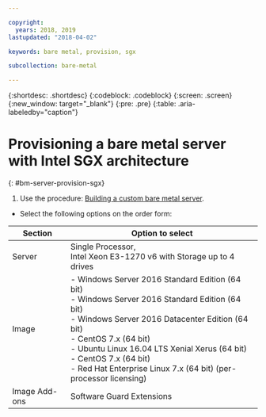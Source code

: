 ```yaml
---

copyright:
  years: 2018, 2019
lastupdated: "2018-04-02"

keywords: bare metal, provision, sgx

subcollection: bare-metal

---
```


{:shortdesc: .shortdesc}
{:codeblock: .codeblock}
{:screen: .screen}
{:new_window: target="_blank"}
{:pre: .pre}
{:table: .aria-labeledby="caption"}

# Provisioning a bare metal server with Intel SGX architecture
{: #bm-server-provision-sgx}

1. Use the procedure: [Building a custom bare metal server](/docs/infrastructure/bare-metal?topic=bare-metal-ordering-baremetal-server).
* Select the following options on the order form:

|Section|Option to select|
|------|------|
|Server|Single Processor,<br> Intel Xeon E3-1270 v6 with Storage up to 4 drives|
|Image|- Windows Server 2016 Standard Edition (64 bit)<br>- Windows Server 2016 Standard Edition (64 bit)<br> - Windows Server 2016 Datacenter Edition (64 bit) <br>- CentOS 7.x (64 bit) <br> - Ubuntu Linux 16.04 LTS Xenial Xerus (64 bit)<br>- CentOS 7.x (64 bit) <br>- Red Hat Enterprise Linux 7.x (64 bit) (per-processor licensing)|
|Image Add-ons|Software Guard Extensions|
